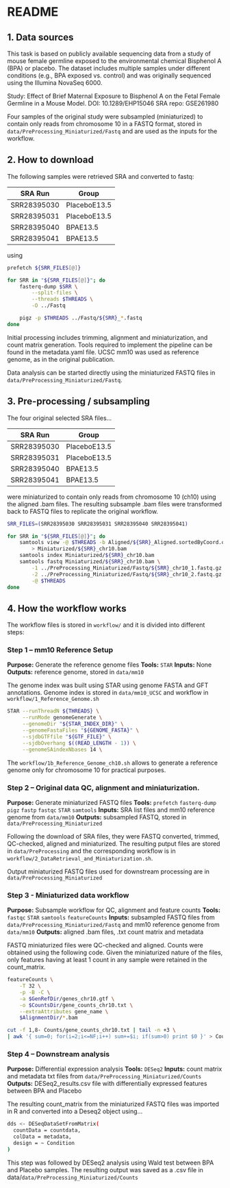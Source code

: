 #  README

## 1. Data sources

This task is based on publicly available sequencing data from a study of mouse female germline exposed to the environmental chemical Bisphenol A (BPA) or placebo. The dataset includes multiple samples under different conditions (e.g., BPA exposed vs. control) and was originally sequenced using the Illumina NovaSeq 6000.

Study: Effect of Brief Maternal Exposure to Bisphenol A on the Fetal Female Germline in a Mouse Model.
DOI: 10.1289/EHP15046
SRA repo: GSE261980

Four samples of the original study were subsampled (miniaturized) to contain only reads from chromosome 10 in a FASTQ format, stored in  `data/PreProcessing_Miniaturized/Fastq` and are used as the inputs for the workflow. 

## 2. How to download

The following samples were retrieved SRA and converted to fastq:  

| SRA Run      | Group        |
|--------------|--------------|
| SRR28395030 | PlaceboE13.5 |
| SRR28395031 | PlaceboE13.5 |
| SRR28395040 | BPAE13.5     |
| SRR28395041 | BPAE13.5     |

using 

```bash
prefetch ${SRR_FILES[@]}

for SRR in "${SRR_FILES[@]}"; do
    fasterq-dump $SRR \
        --split-files \
        --threads $THREADS \
        -O ../Fastq

    pigz -p $THREADS ../Fastq/${SRR}_*.fastq
done
```

Initial processing includes trimming, alignment and miniaturization, and count matrix generation. Tools required to implement the pipeline can be found in the metadata.yaml file. UCSC mm10 was used as reference genome, as in the original publication. 

Data analysis can be started directly using the miniaturized FASTQ files in  `data/PreProcessing_Miniaturized/Fastq`.


## 3. Pre-processing / subsampling

The four original selected SRA files...

| SRA Run      | Group        |
|--------------|--------------|
| SRR28395030 | PlaceboE13.5 |
| SRR28395031 | PlaceboE13.5 |
| SRR28395040 | BPAE13.5     |
| SRR28395041 | BPAE13.5     |

were miniaturized to contain only reads from chromosome 10 (ch10) using the aligned .bam files. The resulting subsample .bam files were transformed back to FASTQ files to replicate the original workflow. 

```bash
SRR_FILES=(SRR28395030 SRR28395031 SRR28395040 SRR28395041)

for SRR in "${SRR_FILES[@]}"; do
    samtools view -@ $THREADS -b Aligned/${SRR}_Aligned.sortedByCoord.out.bam 10 \
        > Miniaturized/${SRR}_chr10.bam
    samtools index Miniaturized/${SRR}_chr10.bam
    samtools fastq Miniaturized/${SRR}_chr10.bam \
        -1 ../PreProcessing_Miniaturized/Fastq/${SRR}_chr10_1.fastq.gz \
        -2 ../PreProcessing_Miniaturized/Fastq/${SRR}_chr10_2.fastq.gz \
        -@ $THREADS 
done
```

## 4. How the workflow works

The workflow files is stored in `workflow/` and it is divided into different steps:

### Step 1 – mm10 Reference Setup

**Purpose:** Generate the reference genome files 
**Tools:**   `STAR`
**Inputs:**  None
**Outputs:** reference genome, stored in `data/mm10`

The genome index was built using STAR using genome FASTA and GFT annotations. Genome index is stored in `data/mm10_UCSC` and workflow in `workflow/1_Reference_Genome.sh`

```bash
STAR --runThreadN ${THREADS} \
     --runMode genomeGenerate \
     --genomeDir "${STAR_INDEX_DIR}" \
     --genomeFastaFiles "${GENOME_FASTA}" \
     --sjdbGTFfile "${GTF_FILE}" \
     --sjdbOverhang $((READ_LENGTH - 1)) \
     --genomeSAindexNbases 14 \
```

The `workflow/1b_Reference_Genome_ch10.sh` allows to generate a reference genome only for chromosome 10 for practical purposes. 

### Step 2 – Original data QC, alignment and miniaturization.

**Purpose:** Generate miniaturized FASTQ files
**Tools:**   `prefetch` `fasterq-dump` `pigz` `fastp` `fastqc` `STAR` `samtools` 
**Inputs:**  SRA list files and mm10 reference genome from `data/mm10`
**Outputs:** subsampled FASTQ, stored in `data/PreProcessing_Miniaturized`

Following the download of SRA files, they were FASTQ converted, trimmed, QC-checked, aligned and miniaturized. The resulting putput files are stored in `data/PreProcessing` and the corresponding workflow is in `workflow/2_DataRetrieval_and_Miniaturization.sh`. 

Output miniaturized FASTQ files used for downstream processing are in `data/PreProcessing_Miniaturized`

### Step 3 - Miniaturized data workflow

**Purpose:** Subsample workflow for QC, alignment and feature counts
**Tools:**  `fastqc` `STAR` `samtools` `featureCounts`
**Inputs:**  subsampled FASTQ files from `data/PreProcessing_Miniaturized/Fastq` and mm10 reference genome from `data/mm10`
**Outputs:** aligned .bam files, .txt count matrix and metadata 

FASTQ miniaturized files were QC-checked and aligned. Counts were obtained using the following code. Given the miniaturized nature of the files, only features having at least 1 count in any sample were retained in the count_matrix.

```bash
featureCounts \
    -T 32 \
    -p -B -C \
    -a $GenRefDir/genes_chr10.gtf \
    -o $CountsDir/gene_counts_chr10.txt \
    --extraAttributes gene_name \
    $AlignmentDir/*.bam

cut -f 1,8- Counts/gene_counts_chr10.txt | tail -n +3 \
| awk '{ sum=0; for(i=2;i<=NF;i++) sum+=$i; if(sum>0) print $0 }' > Counts/count_matrix.txt
```

### Step 4 – Downstream analysis

**Purpose:** Differential expression analysis 
**Tools:** `DESeq2`
**Inputs:**  count matrix and metadata txt files from `data/PreProcessing_Miniaturized/Counts`
**Outputs:** DESeq2_results.csv file with differentially expressed features between BPA and Placebo

The resulting count_matrix from the miniaturized FASTQ files was imported in R and converted into a Deseq2 object using... 

```bash
dds <- DESeqDataSetFromMatrix(
  countData = countdata,
  colData = metadata,
  design = ~ Condition
)
```
This step was followed by DESeq2 analysis using Wald test between BPA and Placebo samples. The resulting output was saved as a .csv file in data/`data/PreProcessing_Miniaturized/Counts`

